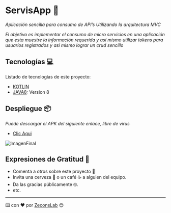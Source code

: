 # ServisApp 🚀
_Aplicación sencilla para consumo de API’s Utilizando la arquitectura MVC_

_El objetivo es implementar el consumo de micro servicios en una aplicación que esta muestre la información requerida y así mismo utilizar tokens para usuarios registrados y así mismo lograr un crud sencillo_

## Tecnologías 💻

Listado de tecnologías de este proyecto:
* [KOTLIN](https://kotlinlang.org/)
* [JAVA8](https://www.java.com/es/download/help/java8_es.html): Version 8
## Despliegue 📦

_Puede descargar el APK del siguiente enlace, libre de virus_
* [Clic Aqui]()

![ImagenFinal]()

## Expresiones de Gratitud 🎁
* Comenta a otros sobre este proyecto 📢
* Invita una cerveza 🍺 o un café ☕ a alguien del equipo. 
* Da las gracias públicamente 🤓.
* etc.

---
⌨️ con ❤️ por [ZeconsLab](https://github.com/zeconslab) 😊


